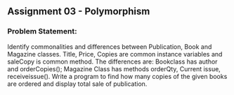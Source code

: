 ## Assignment 03 - Polymorphism
### Problem Statement:
Identify commonalities and differences between Publication, Book and Magazine classes. Title, Price, Copies are common instance variables and saleCopy is common method. The differences are: Bookclass has author and orderCopies(); Magazine Class has methods orderQty, Current issue, receiveissue(). Write a program to find how many copies of the given books are ordered and display total sale of publication.
